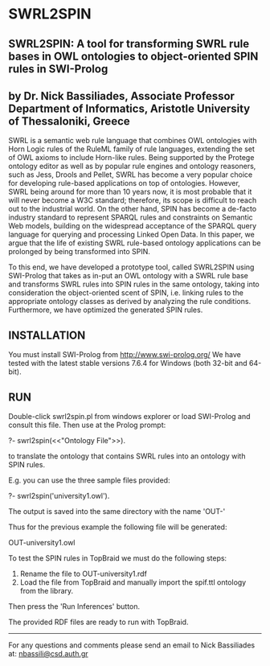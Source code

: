 # SWRL2SPIN
SWRL2SPIN: A tool for transforming SWRL rule bases in OWL ontologies to object-oriented SPIN rules in SWI-Prolog
----------------------------------------------------------------------------------------------------------------
by Dr. Nick Bassiliades, Associate Professor
Department of Informatics, Aristotle University of Thessaloniki, Greece
----------------------------------------------------------------------------------------------------------------
SWRL is a semantic web rule language that combines OWL ontologies with Horn Logic rules of the RuleML family of rule languages, extending the set of OWL axioms to include Horn-like rules. Being supported by the
Protege ontology editor as well as by popular rule engines and ontology reasoners, such as Jess, Drools and Pellet, SWRL has become a very popular choice for developing rule-based applications on top of
ontologies. However, SWRL being around for more than 10 years now, it is most probable that it will never become a W3C standard; therefore, its scope is difficult to reach out to the industrial world. On the
other hand, SPIN has become a de-facto industry standard to represent SPARQL rules and constraints on Semantic Web models, building on the widespread acceptance of the SPARQL query language for querying and
processing Linked Open Data. In this paper, we argue that the life of existing SWRL rule-based ontology applications can be prolonged by being transformed into SPIN. 

To this end, we have developed a prototype tool, called SWRL2SPIN using SWI-Prolog that takes as in-put an OWL ontology with a SWRL rule base and transforms SWRL rules into SPIN rules in the same ontology, taking
into consideration the object-oriented scent of SPIN, i.e. linking rules to the appropriate ontology classes as derived by analyzing the rule conditions. Furthermore, we have optimized the generated SPIN rules.

INSTALLATION
------------
You must install SWI-Prolog from http://www.swi-prolog.org/
We have tested with the latest stable versions 7.6.4 for Windows (both 32-bit and 64-bit).

RUN
---
Double-click swrl2spin.pl from windows explorer or load SWI-Prolog and consult this file.
Then use at the Prolog prompt:

?- swrl2spin(<<"Ontology File">>).

to translate the ontology that contains SWRL rules into an ontology with SPIN rules.

E.g. you can use the three sample files provided:

?-  swrl2spin('university1.owl').

The output is saved into the same directory with the name 
'OUT-<Ontology File>'

Thus for the previous example the following file will be generated:

OUT-university1.owl

To test the SPIN rules in TopBraid we must do the following steps:
1) Rename the file to OUT-university1.rdf
2) Load the file from TopBraid and manually import the spif.ttl ontology from the library.

Then press the 'Run Inferences' button.

The provided RDF files are ready to run with TopBraid.

---------------------
For any questions and comments please send an email to Nick Bassiliades at: nbassili@csd.auth.gr
